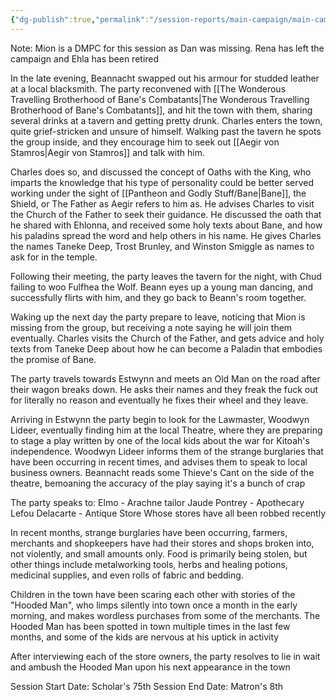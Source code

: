 ```yaml
---
{"dg-publish":true,"permalink":"/session-reports/main-campaign/main-campaign-session-8/"}
---
```


Note: Mion is a DMPC for this session as Dan was missing. Rena has left the campaign and Ehla has been retired

In the late evening, Beannacht swapped out his armour for studded leather at a local blacksmith. The party reconvened with [[The Wonderous Travelling Brotherhood of Bane's Combatants\|The Wonderous Travelling Brotherhood of Bane's Combatants]], and hit the town with them, sharing several drinks at a tavern and getting pretty drunk. Charles enters the town, quite grief-stricken and unsure of himself. Walking past the tavern he spots the group inside, and they encourage him to seek out [[Aegir von Stamros\|Aegir von Stamros]] and talk with him. 

Charles does so, and discussed the concept of Oaths with the King, who imparts the knowledge that his type of personality could be better served working under the sight of [[Pantheon and Godly Stuff/Bane\|Bane]], the Shield, or The Father as Aegir refers to him as. He advises Charles to visit the Church of the Father to seek their guidance. He discussed the oath that he shared with Ehlonna, and received some holy texts about Bane, and how his paladins spread the word and help others in his name. He gives Charles the names Taneke Deep, Trost Brunley, and Winston Smiggle as names to ask for in the temple.

Following their meeting, the party leaves the tavern for the night, with Chud failing to woo Fulfhea the Wolf. Beann eyes up a young man dancing, and successfully flirts with him, and they go back to Beann's room together.

Waking up the next day the party prepare to leave, noticing that Mion is missing from the group, but receiving a note saying he will join them eventually. Charles visits the Church of the Father, and gets advice and holy texts from Taneke Deep about how he can become a Paladin that embodies the promise of Bane.

The party travels towards Estwynn and meets an Old Man on the road after their wagon breaks down. He asks their names and they freak the fuck out for literally no reason and eventually he fixes their wheel and they leave.

Arriving in Estwynn the party begin to look for the Lawmaster, Woodwyn Lideer, eventually finding him at the local Theatre, where they are preparing to stage a play written by one of the local kids about the war for Kitoah's independence. Woodwyn Lideer informs them of the strange burglaries that have been occurring in recent times, and advises them to speak to local business owners. Beannacht reads some Thieve's Cant on the side of the theatre, bemoaning the accuracy of the play saying it's a bunch of crap

The party speaks to:
Elmo - Arachne tailor
Jaude Pontrey - Apothecary
Lefou Delacarte - Antique Store
Whose stores have all been robbed recently

In recent months, strange burglaries have been occurring, farmers, merchants and shopkeepers have had their stores and shops broken into, not violently, and small amounts only. Food is primarily being stolen, but other things include metalworking tools, herbs and healing potions, medicinal supplies, and even rolls of fabric and bedding.

Children in the town have been scaring each other with stories of the "Hooded Man", who limps silently into town once a month in the early morning, and makes wordless purchases from some of the merchants. The Hooded Man has been spotted in town multiple times in the last few months, and some of the kids are nervous at his uptick in activity

After interviewing each of the store owners, the party resolves to lie in wait and ambush the Hooded Man upon his next appearance in the town

Session Start Date: Scholar's 75th
Session End Date: Matron's 8th